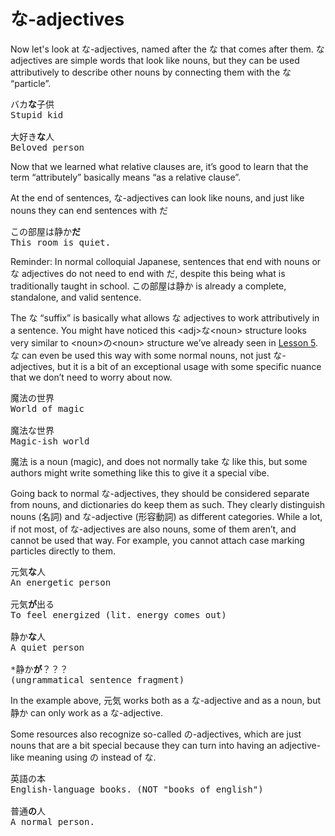 # な-adjectives

Now let's look at な-adjectives, named after the な that comes after them. な adjectives are simple words that look like nouns, but they can be used attributively to describe other nouns by connecting them with the な “particle”. 

<pre>
バカ<b>な</b>子供
Stupid kid

大好き<b>な</b>人
Beloved person
</pre>

Now that we learned what relative clauses are, it’s good to learn that the term “attributely” basically means “as a relative clause”.

At the end of sentences, な-adjectives can look like nouns, and just like nouns they can end sentences with だ

<pre>
この部屋は静か<b>だ</b>
This room is quiet.
</pre>

<div class="warning">
Reminder: In normal colloquial Japanese, sentences that end with nouns or な adjectives do not need to end with だ, despite this being what is traditionally taught in school. この部屋は静か is already a complete, standalone, and valid sentence.
</div>

The な “suffix” is basically what allows な adjectives to work attributively in a sentence. You might have noticed this \<adj\>な\<noun\> structure looks very similar to \<noun\>の\<noun\> structure we’ve already seen in [Lesson 5](./Lesson5.md). な can even be used this way with some normal nouns, not just な-adjectives, but it is a bit of an exceptional usage with some specific nuance that we don’t need to worry about now. 

<pre>
魔法の世界
World of magic

魔法な世界
Magic-ish world
</pre>

魔法 is a noun (magic), and does not normally take な like this, but some authors might write something like this to give it a special vibe.

Going back to normal な-adjectives, they should be considered separate from nouns, and dictionaries do keep them as such. They clearly distinguish nouns (名詞) and な-adjective (形容動詞) as different categories. While a lot, if not most, of な-adjectives are also nouns, some of them aren’t, and cannot be used that way. For example, you cannot attach case marking particles directly to them.

<pre>
元気<b>な</b>人
An energetic person

元気<b>が</b>出る
To feel energized (lit. energy comes out)

静か<b>な</b>人
A quiet person

*静か<b>が</b>？？？
(ungrammatical sentence fragment)
</pre>

In the example above, 元気 works both as a な-adjective and as a noun, but 静か can only work as a な-adjective. 

Some resources also recognize so-called の-adjectives, which are just nouns that are a bit special because they can turn into having an adjective-like meaning using の instead of な. 

<pre>
英語の本
English-language books. (NOT "books of english")

普通<b>の</b>人
A normal person.
</pre>

